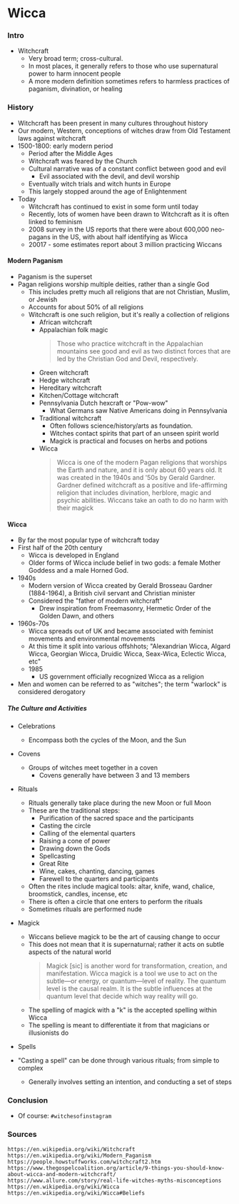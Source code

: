 Wicca
===
### Intro
- Witchcraft
  - Very broad term; cross-cultural.
  - In most places, it generally refers to those who use supernatural power to harm innocent people
  - A more modern definition sometimes refers to harmless practices of paganism, divination, or healing

### History
- Witchcraft has been present in many cultures throughout history
- Our modern, Western, conceptions of witches draw from Old Testament laws against witchcraft
- 1500-1800: early modern period
  - Period after the Middle Ages
  - Witchcraft was feared by the Church
  - Cultural narrative was of a constant conflict between good and evil
    - Evil associated with the devil, and devil worship
  - Eventually witch trials and witch hunts in Europe
  - This largely stopped around the age of Enlightenment
- Today
  - Witchcraft has continued to exist in some form until today
  - Recently, lots of women have been drawn to Witchcraft as it is often linked to feminism
  - 2008 survey in the US reports that there were about 600,000 neo-pagans in the US, with about half identifying as Wicca
  - 20017 - some estimates report about 3 million practicing Wiccans 

#### Modern Paganism
- Paganism is the superset
- Pagan religions worship multiple deities, rather than a single God
  - This includes pretty much all religions that are not Christian, Muslim, or Jewish
  - Accounts for about 50% of all religions
  - Witchcraft is one such religion, but it's really a collection of religions
    - African witchcraft
    - Appalachian folk magic
      > Those who practice witchcraft in the Appalachian mountains see good and evil as two distinct forces that are led by the Christian God and Devil, respectively.
    - Green witchcraft
    - Hedge witchcraft
    - Hereditary witchcraft
    - Kitchen/Cottage witchcraft
    - Pennsylvania Dutch hexcraft or "Pow-wow"
      - What Germans saw Native Americans doing in Pennsylvania 
    - Traditional witchcraft
      - Often follows science/history/arts as foundation.
      - Witches contact spirits that part of an unseen spirit world
      - Magick is practical and focuses on herbs and potions
    - Wicca
      > Wicca is one of the modern Pagan religions that worships the Earth and nature, and it is only about 60 years old. It was created in the 1940s and '50s by Gerald Gardner. Gardner defined witchcraft as a positive and life-affirming religion that includes divination, herblore, magic and psychic abilities. Wiccans take an oath to do no harm with their magick


#### Wicca
- By far the most popular type of witchcraft today
- First half of the 20th century
  - Wicca is developed in England
  - Older forms of Wicca include belief in two gods: a female Mother Goddess and a male Horned God. 
- 1940s 
  - Modern version of Wicca created by Gerald Brosseau Gardner (1884-1964), a British civil servant and Christian minister
  - Considered the "father of modern witchcraft"
    - Drew inspiration from Freemasonry, Hermetic Order of the Golden Dawn, and others
- 1960s-70s
  - Wicca spreads out of UK and became associated with feminist movements and environmental movements
  - At this time it split into various offshhots; "Alexandrian Wicca, Algard Wicca, Georgian Wicca, Druidic Wicca, Seax-Wica, Eclectic Wicca, etc"
  - 1985
    - US government officially recognized Wicca as a religion
- Men and women can be referred to as "witches"; the term "warlock" is considered derogatory
 
##### The Culture and Activities 
- Celebrations
  - Encompass both the cycles of the Moon, and the Sun
   
- Covens
  - Groups of witches meet together in a coven
    - Covens generally have between 3 and 13 members

- Rituals
  - Rituals generally take place during the new Moon or full Moon
  - These are the traditional steps:
    - Purification of the sacred space and the participants
    - Casting the circle
    - Calling of the elemental quarters
    - Raising a cone of power
    - Drawing down the Gods
    - Spellcasting
    - Great Rite
    - Wine, cakes, chanting, dancing, games
    - Farewell to the quarters and participants
  - Often the rites include magical tools: altar, knife, wand, chalice, broomstick, candles, incense, etc
  - There is often a circle that one enters to perform the rituals
  - Sometimes rituals are performed nude
   
- Magick
  - Wiccans believe magick to be the art of causing change to occur
  - This does not mean that it is supernaturnal; rather it acts on subtle aspects of the natural world
    > Magick [sic] is another word for transformation, creation, and manifestation. Wicca magick is a tool we use to act on the subtle—or energy, or quantum—level of reality. The quantum level is the causal realm. It is the subtle influences at the quantum level that decide which way reality will go.
  - The spelling of magick with a "k" is the accepted spelling within Wicca
  - The spelling is meant to differentiate it from that magicians or illusionists do
- Spells
- "Casting a spell" can be done through various rituals; from simple to complex
  - Generally involves setting an intention, and conducting a set of steps

 
### Conclusion
- Of course: `#witchesofinstagram`

### Sources
```
https://en.wikipedia.org/wiki/Witchcraft
https://en.wikipedia.org/wiki/Modern_Paganism
https://people.howstuffworks.com/witchcraft2.htm
https://www.thegospelcoalition.org/article/9-things-you-should-know-about-wicca-and-modern-witchcraft/
https://www.allure.com/story/real-life-witches-myths-misconceptions
https://en.wikipedia.org/wiki/Wicca
https://en.wikipedia.org/wiki/Wicca#Beliefs
```
